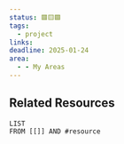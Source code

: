 ```yaml
---
status: 🟥🟨🟩
tags:
  - project
links: 
deadline: 2025-01-24
area:
  - - My Areas
---
```

## Related Resources

```dataview
LIST
FROM [[]] AND #resource
```
